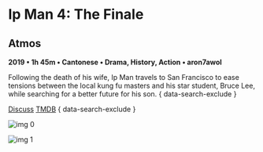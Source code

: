 # Ip Man 4: The Finale

## Atmos

**2019 • 1h 45m • Cantonese • Drama, History, Action • aron7awol**

Following the death of his wife, Ip Man travels to San Francisco to ease tensions between the local kung fu masters and his star student, Bruce Lee, while searching for a better future for his son.
{ data-search-exclude }

[Discuss](https://www.avsforum.com/threads/bass-eq-for-filtered-movies.2995212/post-59465886)  [TMDB](https://www.themoviedb.org/movie/449924)
{ data-search-exclude }

![img 0](https://i.imgur.com/1MbhyaM.jpg)

![img 1](https://i.imgur.com/AJWjLuQ.png)

